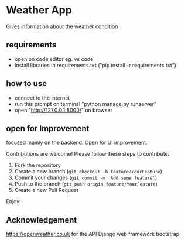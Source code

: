 # Weather App

Gives information about the weather condition

## requirements

- open on code editor eg. vs code
- install libraries in requirements.txt ("pip install -r requirements.txt")

## how to use

- connect to the internet
- run this prompt on terminal "python manage.py runserver"
- open "http://127.0.0.1:8000/" on browser

## open for Improvement

focused mainly on the backend. Open for UI improvement.

Contributions are welcome! Please follow these steps to contribute:

1. Fork the repository
2. Create a new branch (`git checkout -b feature/YourFeature`)
3. Commit your changes (`git commit -m 'Add some feature'`)
4. Push to the branch (`git push origin feature/YourFeature`)
5. Create a new Pull Request

Enjoy!

## Acknowledgement

https://openweather.co.uk for the API
Django web framework
bootstrap
